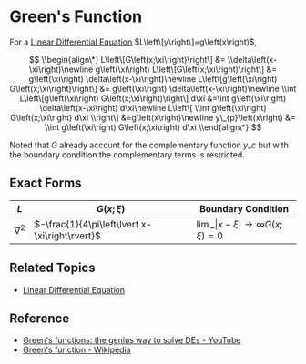 # Green's Function

For a [Linear Differential Equation](Linear%20Differential%20Equation.md) $L\left\[y\right\]=g\left(x\right)$,

$$
\\begin{align\*}
L\left\[G\left(x;\xi\right)\right\]
&=
\\delta\left(x-\xi\right)\newline
g\left(\xi\right) L\left\[G\left(x;\xi\right)\right\]
&=
g\left(\xi\right) \delta\left(x-\xi\right)\newline
L\left\[g\left(\xi\right) G\left(x;\xi\right)\right\]
&=
g\left(\xi\right) \delta\left(x-\xi\right)\newline
\\int
L\left\[g\left(\xi\right) G\left(x;\xi\right)\right\]
d\xi
&=\int
g\left(\xi\right) \delta\left(x-\xi\right)
d\xi\newline
L\left\[
\\int
g\left(\xi\right) G\left(x;\xi\right)
d\xi
\\right\]
&=g\left(x\right)\newline
y\_{p}\left(x\right)
&=
\\int
g\left(\xi\right) G\left(x;\xi\right)
d\xi
\\end{align\*}
$$

Noted that $G$ already account for the complementary function $y\_{c}$ but with the boundary condition the complementary terms is restricted.

## Exact Forms

|$L$|$G\left(x;\xi\right)$|Boundary Condition|
|---|---------------------|------------------|
|$\nabla^{2}$|$-\frac{1}{4\pi\left\lvert x-\xi\right\rvert}$|$\lim\limits\_{\left\lvert x-\xi\right\rvert\to\infty}G\left(x;\xi\right)=0$|

## Related Topics

* [Linear Differential Equation](Linear%20Differential%20Equation.md)

## Reference

* [Green's functions: the genius way to solve DEs - YouTube](https://youtu.be/ism2SfZgFJg)
* [Green's function - Wikipedia](https://en.wikipedia.org/wiki/Green%27s_function#Table_of_Green's_functions)
